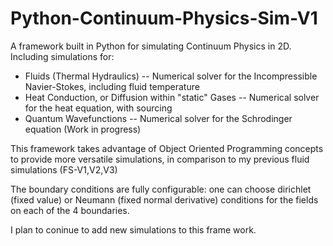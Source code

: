 # Python-Continuum-Physics-Sim-V1
A framework built in Python for simulating Continuum Physics in 2D.
Including simulations for:
* Fluids (Thermal Hydraulics) -- Numerical solver for the Incompressible Navier-Stokes, including fluid temperature
* Heat Conduction, or Diffusion within "static" Gases -- Numerical solver for the heat equation, with sourcing
* Quantum Wavefunctions -- Numerical solver for the Schrodinger equation (Work in progress)

This framework takes advantage of Object Oriented Programming concepts to provide more versatile simulations, in comparison to my previous fluid simulations (FS-V1,V2,V3)

The boundary conditions are fully configurable: one can choose dirichlet (fixed value) or Neumann (fixed normal derivative) conditions for the fields on each of the 4 boundaries.

I plan to coninue to add new simulations to this frame work.

